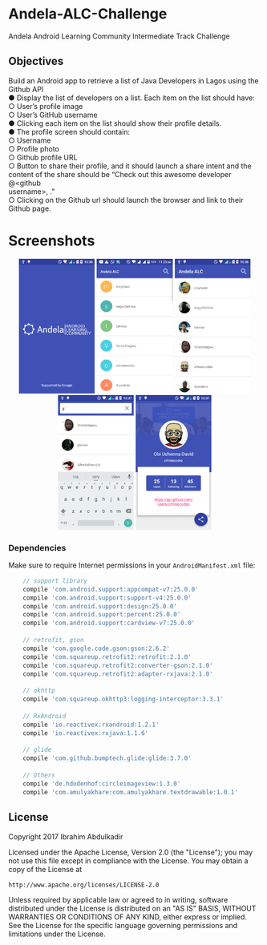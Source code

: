 # Andela-ALC-Challenge
Andela Android Learning Community Intermediate Track Challenge


## Objectives

 Build an Android app to retrieve a list of Java Developers in Lagos using the  Github API<br>
 ● Display the list of developers on a list. Each item on the list should have:<br>
 ○ User’s profile image<br>
 ○ User’s GitHub username<br>
 ● Clicking each item on the list should show their profile details.<br>
 ● The profile screen should contain:<br>
 ○ Username<br>
 ○ Profile photo<br>
 ○ Github profile URL<br>
 ○ Button to share their profile, and it should launch a share intent and the<br>
 content of the share should be  “Check out this awesome developer @<github<br>
 username>, <github profile url>.”<br>
 ○ Clicking on the Github url should launch the browser and link to their Github page.<br>


# Screenshots

<p align="center">
<img src="device-2017-03-10-103610.png" width="30%">
<img src="device-2017-03-10-112543.png" width="30%">
<img src="device-2017-03-10-103647.png" width="30%">
<img src="device-2017-03-10-103722.png" width="30%">
<img src="device-2017-03-10-103745.png" width="30%">
</p>

### Dependencies

Make sure to require Internet permissions in your `AndroidManifest.xml` file:

```gradle
    // support library
    compile 'com.android.support:appcompat-v7:25.0.0'
    compile 'com.android.support:support-v4:25.0.0'
    compile 'com.android.support:design:25.0.0'
    compile 'com.android.support:percent:25.0.0'
    compile 'com.android.support:cardview-v7:25.0.0'

    // retrofit, gson
    compile 'com.google.code.gson:gson:2.6.2'
    compile 'com.squareup.retrofit2:retrofit:2.1.0'
    compile 'com.squareup.retrofit2:converter-gson:2.1.0'
    compile 'com.squareup.retrofit2:adapter-rxjava:2.1.0'

    // okhttp
    compile 'com.squareup.okhttp3:logging-interceptor:3.3.1'

    // RxAndroid
    compile 'io.reactivex:rxandroid:1.2.1'
    compile 'io.reactivex:rxjava:1.1.6'

    // glide
    compile 'com.github.bumptech.glide:glide:3.7.0'

    // Others
    compile 'de.hdodenhof:circleimageview:1.3.0'
    compile 'com.amulyakhare:com.amulyakhare.textdrawable:1.0.1'
```

## License

Copyright 2017 Ibrahim Abdulkadir

Licensed under the Apache License, Version 2.0 (the "License");
you may not use this file except in compliance with the License.
You may obtain a copy of the License at

    http://www.apache.org/licenses/LICENSE-2.0

Unless required by applicable law or agreed to in writing, software
distributed under the License is distributed on an "AS IS" BASIS,
WITHOUT WARRANTIES OR CONDITIONS OF ANY KIND, either express or implied.
See the License for the specific language governing permissions and
limitations under the License.